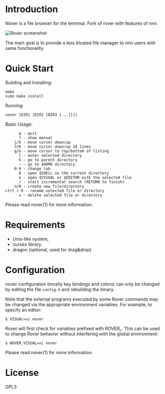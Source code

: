 Introduction
============

 Nover is a file browser for the terminal. Fork of rover with features of nnn.

![Rover screenshot](/../screenshots/screenshot.png?raw=true "Screenshot")

 The main goal is to provide a less bloated file manager to nnn users with same functionality

Quick Start
===========

 Building and Installing:
 ```
 make
 sudo make install
 ```

 Running:
 ```
 nover [DIR1 [DIR2 [DIR3 [...]]]]
 ```

 Basic Usage:
 ```
       q - quit
       ? - show manual
     j/k - move cursor down/up
     J/K - move cursor down/up 10 lines
     g/G - move cursor to top/bottom of listing
       l - enter selected directory
       h - go to parent directory
       ~ - go to $HOME directory
     0-9 - change tab
       Q - open $SHELL on the current directory
       e - open $VISUAL or $EDITOR with the selected file
       / - start incremental search (RETURN to finish)
     n/N - create new file/directory
ctrl + R - rename selected file or directory
       x - delete selected file or directory
 ```

 Please read nover(1) for more information.


Requirements
============

 * Unix-like system;
 * curses library.
 * dragon (optional, used for drag&drop)

Configuration
=============

 nover configuration (mostly key bindings and colors) can only be changed by
editing the file `config.h` and rebuilding the binary.

 Note that the external programs executed by some Rover commands may be changed
via the appropriate environment variables. For example, to specify an editor:
 ```
 $ VISUAL=vi nover
 ```

 Rover will first check for variables prefixed  with ROVER_. This can be used to
change Rover behavior without interfering with the global environment:
 ```
 $ NOVER_VISUAL=vi nover
 ```

 Please read nover(1) for more information.


License
=======

GPL3
